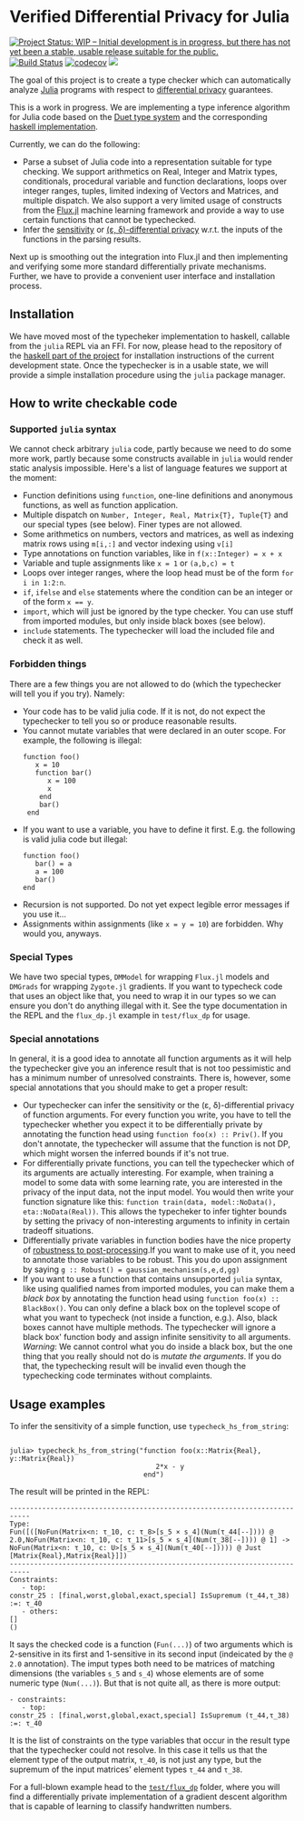 # Verified Differential Privacy for Julia
[![Project Status: WIP – Initial development is in progress, but there has not yet been a stable, usable release suitable for the public.](https://www.repostatus.org/badges/latest/wip.svg)](https://www.repostatus.org/#wip)
[![Build Status](https://travis-ci.com/DiffMu/DiffPrivacyInference.jl.svg?branch=main)](https://travis-ci.com/DiffMu/DiffPrivacyInference.jl)
[![codecov](https://codecov.io/gh/DiffMu/DiffPrivacyInference.jl/branch/main/graph/badge.svg?token=AFOE37PKNT)](https://codecov.io/gh/DiffMu/DiffPrivacyInference.jl)
[![](https://img.shields.io/badge/docs-dev-blue.svg)](https://DiffMu.github.io/DiffPrivacyInference.jl/dev)

The goal of this project is to create a type checker which can automatically analyze [Julia](https://julialang.org/) programs with respect to [differential privacy](https://en.wikipedia.org/wiki/Differential_privacy) guarantees.
 
This is a work in progress. We are implementing a type inference algorithm for Julia code based on the [Duet type system](https://arxiv.org/abs/1909.02481) and the corresponding [haskell implementation](https://github.com/uvm-plaid/duet).

Currently, we can do the following:
- Parse a subset of Julia code into a representation suitable for type checking. We support arithmetics on Real, Integer and Matrix types, conditionals, procedural variable and function declarations, loops over integer ranges, tuples, limited indexing of Vectors and Matrices, and multiple dispatch. We also support a very limited usage of constructs from the [Flux.jl](https://github.com/FluxML/Flux.jl) machine learning framework and provide a way to use certain functions that cannot be typechecked.
- Infer the [sensitivity](https://en.wikipedia.org/wiki/Differential_privacy#Sensitivity) or [(ε, δ)-differential privacy](https://arxiv.org/abs/1203.3453) w.r.t. the inputs of the functions in the parsing results.

Next up is smoothing out the integration into Flux.jl and then implementing and verifying some more standard differentially private mechanisms. Further, we have to provide a convenient user interface and installation process.


## Installation

We have moved most of the typecheker implementation to haskell, callable from the `julia` REPL via an FFI. For now, please head to the repository of the [haskell part of the project](https://github.com/DiffMu/DiffPrivacyInferenceHs) for installation instructions of the current development state. Once the typechecker is in a usable state, we will provide a simple installation procedure using the `julia` package manager.


## How to write checkable code

### Supported `julia` syntax

We cannot check arbitrary `julia` code, partly because we need to do some more work, partly because some constructs available in `julia` would render static analysis impossible. Here's a list of language features we support at the moment:

- Function definitions using `function`, one-line definitions and anonymous functions, as well as function application.
- Multiple dispatch on `Number, Integer, Real, Matrix{T}, Tuple{T}` and our special types (see below). Finer types are not allowed.
- Some arithmetics on numbers, vectors and matrices, as well as indexing matrix rows using `m[i,:]` and vector indexing using `v[i]`
- Type annotations on function variables, like in `f(x::Integer) = x + x`
- Variable and tuple assignments like `x = 1` or `(a,b,c) = t`
- Loops over integer ranges, where the loop head must be of the form `for i in 1:2:n`.
- `if`, `ifelse` and `else` statements where the condition can be an integer or of the form `x == y`.
- `import`, which will just be ignored by the type checker. You can use stuff from imported modules, but only inside black boxes (see below).
- `include` statements. The typechecker will load the included file and check it as well.

### Forbidden things

There are a few things you are not allowed to do (which the typechecker will tell you if you try). Namely:

- Your code has to be valid julia code. If it is not, do not expect the typechecker to tell you so or produce reasonable results.
- You cannot mutate variables that were declared in an outer scope. For example, the following is illegal:
  ```
  function foo()
     x = 10
     function bar()
        x = 100
        x
      end
      bar()
   end
   ```
- If you want to use a variable, you have to define it first. E.g. the following is valid julia code but illegal:
  ```
  function foo()
     bar() = a
     a = 100
     bar()
  end
  ```
- Recursion is not supported. Do not yet expect legible error messages if you use it...
- Assignments within assignments (like `x = y = 10`) are forbidden. Why would you, anyways.

### Special Types

We have two special types, `DMModel` for wrapping `Flux.jl` models and `DMGrads` for wrapping `Zygote.jl` gradients. If you want to typecheck code that uses an object like that, you need to wrap it in our types so we can ensure you don't do anything illegal with it. See the type documentation in the REPL and the `flux_dp.jl` example in `test/flux_dp` for usage.

### Special annotations

In general, it is a good idea to annotate all function arguments as it will help the typechecker give you an inference result that is not too pessimistic and has a minimum number of unresolved constraints. There is, however, some special annotations that you should make to get a proper result:

- Our typechecker can infer the sensitivity or the (ε, δ)-differential privacy of function arguments. For every function you write, you have to tell the typechecker whether you expect it to be differentially private by annotating the function head using `function foo(x) :: Priv()`. If you don't annotate, the typechecker will assume that the function is not DP, which might worsen the inferred bounds if it's not true.
- For differentially private functions, you can tell the typechecker which of its arguments are actually interesting. For example, when training a model to some data with some learning rate, you are interested in the privacy of the input data, not the input model. You would then write your function signature like this: `function train(data, model::NoData(), eta::NoData(Real))`. This allows the typecheker to infer tighter bounds by setting the privacy of non-interesting arguments to infinity in certain tradeoff situations.
- Differentially private variables in function bodies have the nice property of [robustness to post-processing](https://en.wikipedia.org/wiki/Differential_privacy#Robustness_to_post-processing).If you want to make use of it, you need to annotate those variables to be robust. This you do upon assignment by saying `g :: Robust() = gaussian_mechanism(s,e,d,gg)`
- If you want to use a function that contains unsupported `julia` syntax, like using qualified names from imported modules, you can make them a *black box* by annotating the function head using `function foo(x) :: BlackBox()`. You can only define a black box on the toplevel scope of what you want to typecheck (not inside a function, e.g.). Also, black boxes cannot have multiple methods. The typechecker will ignore a black box' function body and assign infinite sensitivity to all arguments. _Warning_: We cannot control what you do inside a black box, but the one thing that you really should not do is *mutate the arguments*. If you do that, the typechecking result will be invalid even though the typechecking code terminates without complaints.


## Usage examples

To infer the sensitivity of a simple function, use `typecheck_hs_from_string`:

```

julia> typecheck_hs_from_string("function foo(x::Matrix{Real}, y::Matrix{Real})
                                    2*x - y
                                 end")
```
The result will be printed in the REPL:
```
---------------------------------------------------------------------------
Type:
Fun([([NoFun(Matrix<n: τ_10, c: τ_8>[s_5 × s_4](Num(τ_44[--]))) @ 2.0,NoFun(Matrix<n: τ_10, c: τ_11>[s_5 × s_4](Num(τ_38[--]))) @ 1] -> NoFun(Matrix<n: τ_10, c: U>[s_5 × s_4](Num(τ_40[--])))) @ Just [Matrix{Real},Matrix{Real}]])
---------------------------------------------------------------------------
Constraints:
   - top:
constr_25 : [final,worst,global,exact,special] IsSupremum (τ_44,τ_38) :=: τ_40
   - others:
[]
()
```
It says the checked code is a function (`Fun(...)`) of two arguments which is 2-sensitive in its first and 1-sensitive in its second input (indeicated by the `@ 2.0` annotation). The imput types both need to be matrices of matching dimensions (the variables `s_5` and `s_4`) whose elements are of some numeric type (`Num(...)`). But that is not quite all, as there is more output:
```
- constraints:
   - top:
constr_25 : [final,worst,global,exact,special] IsSupremum (τ_44,τ_38) :=: τ_40
```
It is the list of constraints on the type variables that occur in the result type that the typechecker could not resolve. In this case it tells us that the element type of the output matrix, `τ_40`, is not just any type, but the supremum of the input matrices' element types `τ_44` and `τ_38`.


For a full-blown example head to the [`test/flux_dp`](https://github.com/DiffMu/DiffPrivacyInference.jl/tree/main/test/flux_dp) folder, where you will find a differentially private implementation of a gradient descent algorithm that is capable of learning to classify handwritten numbers.
